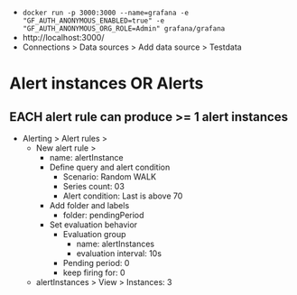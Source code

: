 * `docker run -p 3000:3000 --name=grafana -e "GF_AUTH_ANONYMOUS_ENABLED=true" -e "GF_AUTH_ANONYMOUS_ORG_ROLE=Admin" grafana/grafana`
* http://localhost:3000/
* Connections > Data sources > Add data source > Testdata

# Alert instances OR Alerts
## EACH alert rule can produce >= 1 alert instances
* Alerting > Alert rules > 
  * New alert rule >
    * name: alertInstance
    * Define query and alert condition
      * Scenario: Random WALK
      * Series count: 03
      * Alert condition: Last is above 70
    * Add folder and labels
      * folder: pendingPeriod
    * Set evaluation behavior
      * Evaluation group
        * name: alertInstances
        * evaluation interval: 10s
      * Pending period: 0
      * keep firing for: 0
  * alertInstances > View > Instances: 3

